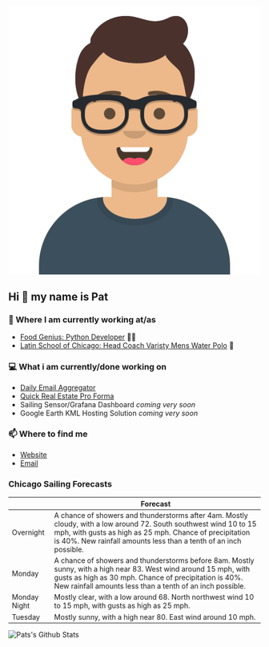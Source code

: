 [![Social banner for p-j-falconer](https://raw.githubusercontent.com/P-J-FALCONER/P-J-FALCONER/master/assets/avataaars.svg)](https://patfalconer.com/)
## Hi :wave: my name is Pat

### 💼 Where I am currently working at/as
- [Food Genius: Python Developer](https://getfoodgenius.com/) 🍔🐍
- [Latin School of Chicago: Head Coach Varisty Mens Water Polo](https://www.latinschool.org/) 🤽


### 💻 What i am currently/done working on
 - [Daily Email Aggregator](https://github.com/P-J-FALCONER/dott_daily_mail)
 - [Quick Real Estate Pro Forma](https://github.com/P-J-FALCONER/henry)
 - Sailing Sensor/Grafana Dashboard *coming very soon*
 - Google Earth KML Hosting Solution *coming very soon*

### 📫 Where to find me
 - [Website](https://patfalconer.com/)
 - [Email](mailto:patrick.j.falconer@gmail.com)


### Chicago Sailing Forecasts
|   | Forecast  |
|---|---|
| Overnight | A chance of showers and thunderstorms after 4am. Mostly cloudy, with a low around 72. South southwest wind 10 to 15 mph, with gusts as high as 25 mph. Chance of precipitation is 40%. New rainfall amounts less than a tenth of an inch possible. |
| Monday | A chance of showers and thunderstorms before 8am. Mostly sunny, with a high near 83. West wind around 15 mph, with gusts as high as 30 mph. Chance of precipitation is 40%. New rainfall amounts less than a tenth of an inch possible. |
| Monday Night | Mostly clear, with a low around 68. North northwest wind 10 to 15 mph, with gusts as high as 25 mph. |
| Tuesday | Mostly sunny, with a high near 80. East wind around 10 mph. |

![Pats's Github Stats](https://github-readme-stats.vercel.app/api?username=p-j-falconer&show_icons=true&theme=radical)

